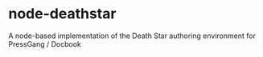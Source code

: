 node-deathstar
==============

A node-based implementation of the Death Star authoring environment for PressGang / Docbook